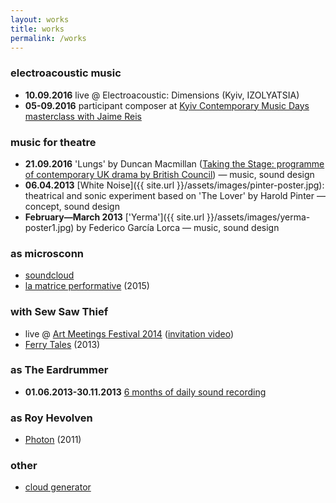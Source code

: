 ```yaml
---
layout: works
title: works
permalink: /works
---
```

### electroacoustic music

- **10.09.2016** live @ Electroacoustic: Dimensions (Kyiv, IZOLYATSIA)
- **05-09.2016** participant composer at [Kyiv Contemporary Music Days masterclass with Jaime Reis](http://www.kecmp.eu/masterclasses-results)

### music for theatre

- **21.09.2016** 'Lungs' by Duncan Macmillan ([Taking the Stage: programme of contemporary UK drama by British Council](http://www.britishcouncil.org.ua/en/theatre2016)) — music, sound design
- **06.04.2013** [White Noise]({{ site.url }}/assets/images/pinter-poster.jpg): theatrical and sonic experiment based on 'The Lover' by Harold Pinter — concept, sound design
- **February—March 2013** ['Yerma']({{ site.url }}/assets/images/yerma-poster1.jpg) by Federico García Lorca — music, sound design

### as microsconn

- [soundcloud](https://soundcloud.com/microsconn)
- [la matrice performative](http://microsconn.bandcamp.com/album/la-matrice-performative) (2015)

### with Sew Saw Thief

- live @ [Art Meetings Festival 2014](http://meetings2014.azh.com.ua) ([invitation video](https://www.youtube.com/watch?v=KGXRJY0T3WQ))
- [Ferry Tales](https://sewsawthief.bandcamp.com/album/ferry-tales) (2013)

### as The Eardrummer

- **01.06.2013-30.11.2013** [6 months of daily sound recording](http://theeardrummer.tumblr.com)

### as Roy Hevolven

- [Photon](http://db.tt/0JBLxbFF) (2011)

### other

- [cloud generator](https://www.instagram.com/cloudgen/)